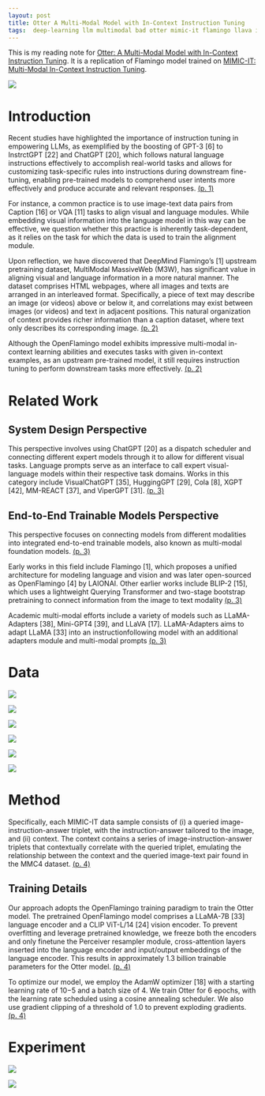 ```yaml
---
layout: post
title: Otter A Multi-Modal Model with In-Context Instruction Tuning
tags:  deep-learning llm multimodal bad otter mimic-it flamingo llava instruct-gpt visual-chat-gpt open-flamingo dataset hugging-gpt cola x-gpt mm-react viper-gpt blip mini-gpt llama
---
```


This is my reading note for [Otter: A Multi-Modal Model with In-Context Instruction Tuning](https://otter-ntu.github.io/). It is a replication of Flamingo model trained on [MIMIC-IT: Multi-Modal In-Context Instruction Tuning](http://arxiv.org/abs/2306.05425). 

![](https://raw.githubusercontent.com/zhangtemplar/zhangtemplar.github.io/master/uPic/liOtterMultiModalModel2023-2-x99-y597.png) 

# Introduction
Recent studies have highlighted the importance of instruction tuning in empowering LLMs, as exemplified by the boosting of GPT-3 [6] to InstrctGPT [22] and ChatGPT [20], which follows natural language instructions effectively to accomplish real-world tasks and allows for customizing task-specific rules into instructions during downstream fine-tuning, enabling pre-trained models to comprehend user intents more effectively and produce accurate and relevant responses. [(p. 1)](zotero://open-pdf/library/items/WWCHIZCV?page=1&annotation=TQNWFR6D)

For instance, a common practice is to use image-text data pairs from Caption [16] or VQA [11] tasks to align visual and language modules. While embedding visual information into the language model in this way can be effective, we question whether this practice is inherently task-dependent, as it relies on the task for which the data is used to train the alignment module. 

Upon reflection, we have discovered that DeepMind Flamingo’s [1] upstream pretraining dataset, MultiModal MassiveWeb (M3W), has significant value in aligning visual and language information in a more natural manner. The dataset comprises HTML webpages, where all images and texts are arranged in an interleaved format. Specifically, a piece of text may describe an image (or videos) above or below it, and correlations may exist between images (or videos) and text in adjacent positions. This natural organization of context provides richer information than a caption dataset, where text only describes its corresponding image. [(p. 2)](zotero://open-pdf/library/items/WWCHIZCV?page=2&annotation=V9AXMLFB)

Although the OpenFlamingo model exhibits impressive multi-modal in-context learning abilities and executes tasks with given in-context examples, as an upstream pre-trained model, it still requires instruction tuning to perform downstream tasks more effectively. [(p. 2)](zotero://open-pdf/library/items/WWCHIZCV?page=2&annotation=RDSUR8TL)

# Related Work
## System Design Perspective
This perspective involves using ChatGPT [20] as a dispatch scheduler and connecting different expert models through it to allow for different visual tasks. Language prompts serve as an interface to call expert visual-language models within their respective task domains. Works in this category include VisualChatGPT [35], HuggingGPT [29], Cola [8], XGPT [42], MM-REACT [37], and ViperGPT [31]. [(p. 3)](zotero://open-pdf/library/items/WWCHIZCV?page=3&annotation=7FXZEEKX)

## End-to-End Trainable Models Perspective
This perspective focuses on connecting models from different modalities into integrated end-to-end trainable models, also known as multi-modal foundation models. [(p. 3)](zotero://open-pdf/library/items/WWCHIZCV?page=3&annotation=AJJTMY9A)

Early works in this field include Flamingo [1], which proposes a unified architecture for modeling language and vision and was later open-sourced as OpenFlamingo [4] by LAIONAI. Other earlier works include BLIP-2 [15], which uses a lightweight Querying Transformer and two-stage bootstrap pretraining to connect information from the image to text modality [(p. 3)](zotero://open-pdf/library/items/WWCHIZCV?page=3&annotation=W43Q9Q9Z)

Academic multi-modal efforts include a variety of models such as LLaMA-Adapters [38], Mini-GPT4 [39], and LLaVA [17]. LLaMA-Adapters aims to adapt LLaMA [33] into an instructionfollowing model with an additional adapters module and multi-modal prompts [(p. 3)](zotero://open-pdf/library/items/WWCHIZCV?page=3&annotation=5P8636WT)

# Data
![](https://raw.githubusercontent.com/zhangtemplar/zhangtemplar.github.io/master/uPic/liMIMICITMultiModalInContext2023-2-x102-y431.png) 

![](https://raw.githubusercontent.com/zhangtemplar/zhangtemplar.github.io/master/uPic/liMIMICITMultiModalInContext2023-4-x104-y303.png) 

![](https://raw.githubusercontent.com/zhangtemplar/zhangtemplar.github.io/master/uPic/liMIMICITMultiModalInContext2023-5-x100-y532.png) 

![](https://raw.githubusercontent.com/zhangtemplar/zhangtemplar.github.io/master/uPic/liMIMICITMultiModalInContext2023-5-x103-y291.png) 

![](https://raw.githubusercontent.com/zhangtemplar/zhangtemplar.github.io/master/uPic/liMIMICITMultiModalInContext2023-7-x101-y394.png) 

![](https://raw.githubusercontent.com/zhangtemplar/zhangtemplar.github.io/master/uPic/liMIMICITMultiModalInContext2023-8-x102-y432.png)

# Method
Specifically, each MIMIC-IT data sample consists of (i) a queried image-instruction-answer triplet, with the instruction-answer tailored to the image, and (ii) context. The context contains a series of image-instruction-answer triplets that contextually correlate with the queried triplet, emulating the relationship between the context and the queried image-text pair found in the MMC4 dataset. [(p. 4)](zotero://open-pdf/library/items/WWCHIZCV?page=4&annotation=IKEVS5VR)

## Training Details
Our approach adopts the OpenFlamingo training paradigm to train the Otter model. The pretrained OpenFlamingo model comprises a LLaMA-7B [33] language encoder and a CLIP ViT-L/14 [24] vision encoder. To prevent overfitting and leverage pretrained knowledge, we freeze both the encoders and only finetune the Perceiver resampler module, cross-attention layers inserted into the language encoder and input/output embeddings of the language encoder. This results in approximately 1.3 billion trainable parameters for the Otter model. [(p. 4)](zotero://open-pdf/library/items/WWCHIZCV?page=4&annotation=5X43VEXW)

To optimize our model, we employ the AdamW optimizer [18] with a starting learning rate of 10−5 and a batch size of 4. We train Otter for 6 epochs, with the learning rate scheduled using a cosine annealing scheduler. We also use gradient clipping of a threshold of 1.0 to prevent exploding gradients. [(p. 4)](zotero://open-pdf/library/items/WWCHIZCV?page=4&annotation=4UYLRIMP)

# Experiment
![](https://raw.githubusercontent.com/zhangtemplar/zhangtemplar.github.io/master/uPic/liOtterMultiModalModel2023-5-x104-y129.png) 

![](https://raw.githubusercontent.com/zhangtemplar/zhangtemplar.github.io/master/uPic/liOtterMultiModalModel2023-7-x97-y390.png) 
